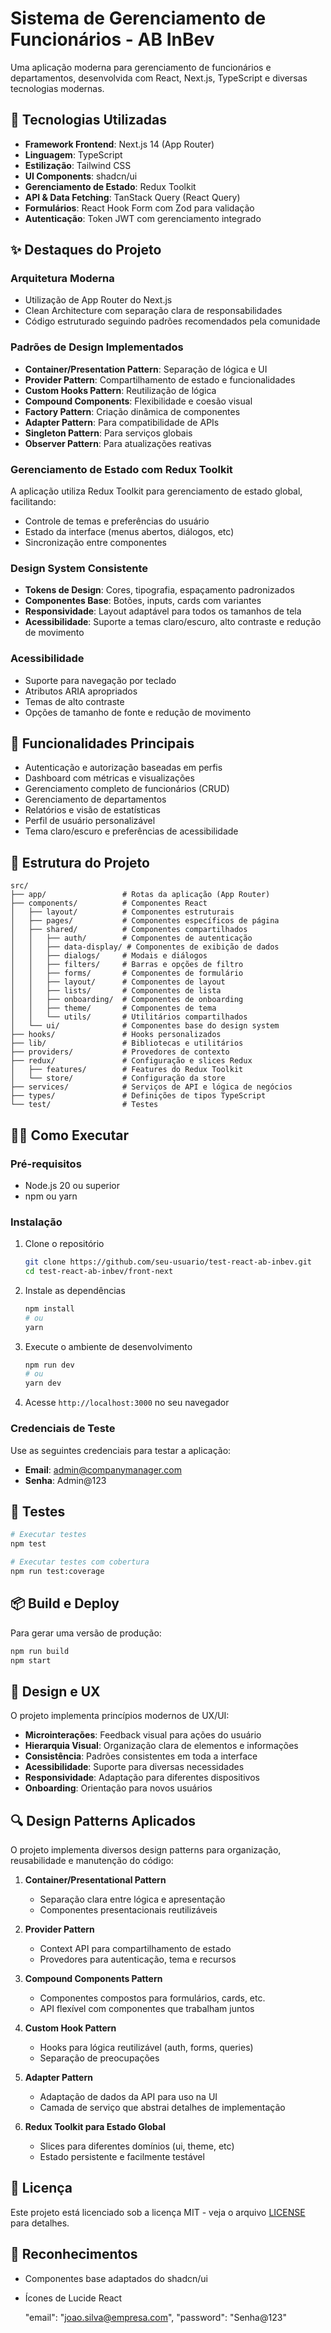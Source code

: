 # Sistema de Gerenciamento de Funcionários - AB InBev

Uma aplicação moderna para gerenciamento de funcionários e departamentos, desenvolvida com React, Next.js, TypeScript e diversas tecnologias modernas.

## 🚀 Tecnologias Utilizadas

- **Framework Frontend**: Next.js 14 (App Router)
- **Linguagem**: TypeScript
- **Estilização**: Tailwind CSS
- **UI Components**: shadcn/ui
- **Gerenciamento de Estado**: Redux Toolkit
- **API & Data Fetching**: TanStack Query (React Query)
- **Formulários**: React Hook Form com Zod para validação
- **Autenticação**: Token JWT com gerenciamento integrado

## ✨ Destaques do Projeto

### Arquitetura Moderna

- Utilização de App Router do Next.js
- Clean Architecture com separação clara de responsabilidades
- Código estruturado seguindo padrões recomendados pela comunidade

### Padrões de Design Implementados

- **Container/Presentation Pattern**: Separação de lógica e UI
- **Provider Pattern**: Compartilhamento de estado e funcionalidades
- **Custom Hooks Pattern**: Reutilização de lógica
- **Compound Components**: Flexibilidade e coesão visual
- **Factory Pattern**: Criação dinâmica de componentes
- **Adapter Pattern**: Para compatibilidade de APIs
- **Singleton Pattern**: Para serviços globais
- **Observer Pattern**: Para atualizações reativas

### Gerenciamento de Estado com Redux Toolkit

A aplicação utiliza Redux Toolkit para gerenciamento de estado global, facilitando:

- Controle de temas e preferências do usuário
- Estado da interface (menus abertos, diálogos, etc)
- Sincronização entre componentes

### Design System Consistente

- **Tokens de Design**: Cores, tipografia, espaçamento padronizados
- **Componentes Base**: Botões, inputs, cards com variantes
- **Responsividade**: Layout adaptável para todos os tamanhos de tela
- **Acessibilidade**: Suporte a temas claro/escuro, alto contraste e redução de movimento

### Acessibilidade

- Suporte para navegação por teclado
- Atributos ARIA apropriados
- Temas de alto contraste
- Opções de tamanho de fonte e redução de movimento

## 📝 Funcionalidades Principais

- Autenticação e autorização baseadas em perfis
- Dashboard com métricas e visualizações
- Gerenciamento completo de funcionários (CRUD)
- Gerenciamento de departamentos
- Relatórios e visão de estatísticas
- Perfil de usuário personalizável
- Tema claro/escuro e preferências de acessibilidade

## 🔧 Estrutura do Projeto

```
src/
├── app/                 # Rotas da aplicação (App Router)
├── components/          # Componentes React
│   ├── layout/          # Componentes estruturais
│   ├── pages/           # Componentes específicos de página
│   ├── shared/          # Componentes compartilhados
│   │   ├── auth/        # Componentes de autenticação
│   │   ├── data-display/ # Componentes de exibição de dados
│   │   ├── dialogs/     # Modais e diálogos
│   │   ├── filters/     # Barras e opções de filtro
│   │   ├── forms/       # Componentes de formulário
│   │   ├── layout/      # Componentes de layout
│   │   ├── lists/       # Componentes de lista
│   │   ├── onboarding/  # Componentes de onboarding
│   │   ├── theme/       # Componentes de tema
│   │   └── utils/       # Utilitários compartilhados
│   └── ui/              # Componentes base do design system
├── hooks/               # Hooks personalizados
├── lib/                 # Bibliotecas e utilitários
├── providers/           # Provedores de contexto
├── redux/               # Configuração e slices Redux
│   ├── features/        # Features do Redux Toolkit
│   └── store/           # Configuração da store
├── services/            # Serviços de API e lógica de negócios
├── types/               # Definições de tipos TypeScript
└── test/                # Testes
```

## 🏃‍♂️ Como Executar

### Pré-requisitos

- Node.js 20 ou superior
- npm ou yarn

### Instalação

1. Clone o repositório
   ```bash
   git clone https://github.com/seu-usuario/test-react-ab-inbev.git
   cd test-react-ab-inbev/front-next
   ```

2. Instale as dependências
   ```bash
   npm install
   # ou
   yarn
   ```

3. Execute o ambiente de desenvolvimento
   ```bash
   npm run dev
   # ou
   yarn dev
   ```

4. Acesse `http://localhost:3000` no seu navegador

### Credenciais de Teste

Use as seguintes credenciais para testar a aplicação:

- **Email**: admin@companymanager.com
- **Senha**: Admin@123

## 🧪 Testes

```bash
# Executar testes
npm test

# Executar testes com cobertura
npm run test:coverage
```

## 📦 Build e Deploy

Para gerar uma versão de produção:

```bash
npm run build
npm start
```

## 🎨 Design e UX

O projeto implementa princípios modernos de UX/UI:

- **Microinterações**: Feedback visual para ações do usuário
- **Hierarquia Visual**: Organização clara de elementos e informações
- **Consistência**: Padrões consistentes em toda a interface
- **Acessibilidade**: Suporte para diversas necessidades
- **Responsividade**: Adaptação para diferentes dispositivos
- **Onboarding**: Orientação para novos usuários

## 🔍 Design Patterns Aplicados

O projeto implementa diversos design patterns para organização, reusabilidade e manutenção do código:

1. **Container/Presentational Pattern**
   - Separação clara entre lógica e apresentação
   - Componentes presentacionais reutilizáveis

2. **Provider Pattern**
   - Context API para compartilhamento de estado
   - Provedores para autenticação, tema e recursos

3. **Compound Components Pattern**
   - Componentes compostos para formulários, cards, etc.
   - API flexível com componentes que trabalham juntos

4. **Custom Hook Pattern**
   - Hooks para lógica reutilizável (auth, forms, queries)
   - Separação de preocupações

5. **Adapter Pattern**
   - Adaptação de dados da API para uso na UI
   - Camada de serviço que abstrai detalhes de implementação

6. **Redux Toolkit para Estado Global**
   - Slices para diferentes domínios (ui, theme, etc)
   - Estado persistente e facilmente testável

## 📝 Licença

Este projeto está licenciado sob a licença MIT - veja o arquivo [LICENSE](LICENSE) para detalhes.

## 🌟 Reconhecimentos

- Componentes base adaptados do shadcn/ui
- Ícones de Lucide React

  "email": "joao.silva@empresa.com",
  "password": "Senha@123"